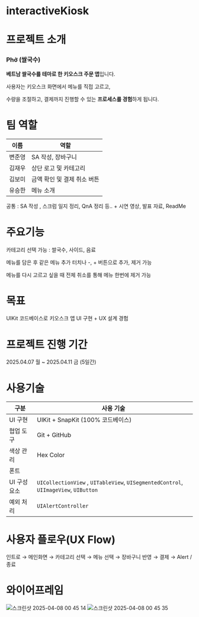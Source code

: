 # interactiveKiosk
# 프로젝트 소개
### **Phở (쌀국수)**

**베트남 쌀국수를 테마로 한 키오스크 주문 앱**입니다.

사용자는 키오스크 화면에서 메뉴를 직접 고르고,

수량을 조절하고, 결제까지 진행할 수 있는 **프로세스를 경험**하게 됩니다.
# 팀 역할
| 이름 | 역할 |
| --- | --- |
| 변준영 | SA 작성, 장바구니 |
| 김재우 | 상단 로고 및 카테고리 |
| 김보미 | 금액 확인 및 결제 취소 버튼 |
| 유승한 | 메뉴 소개 |

공통 : SA 작성 , 스크럼 일지 정리, QnA 정리 등.. + 시연 영상, 발표 자료, ReadMe
# 주요기능
카테고리 선택 가능 : 쌀국수, 사이드, 음료

메뉴를 담은 후 같은 메뉴 추가 터치나 -, + 버튼으로 추가, 제거 가능

메뉴를 다시 고르고 싶을 때 전체 취소를 통해 메뉴 한번에 제거 가능

# 목표
UIKit 코드베이스로 키오스크 앱 UI 구현 + UX 설계 경험
# 프로젝트 진행 기간
2025.04.07 월 ~ 2025.04.11 금 (5일간)
# 사용기술
| 구분 | 사용 기술 |
| --- | --- |
| UI 구현 | UIKit + SnapKit (100% 코드베이스) |
| 협업 도구 | Git + GitHub |
| 색상 관리 | Hex Color |
| 폰트 |  |
| UI 구성 요소 | `UICollectionView` , `UITableView`, `UISegmentedControl`, `UIImageView`, `UIButton` |
| 예외 처리 | `UIAlertController` |
# 사용자 플로우(UX Flow) 
인트로 → 메인화면 → 카테고리 선택 → 메뉴 선택 → 장바구니 반영 → 결제 → Alert / 종료
# 와이어프레임
![스크린샷 2025-04-08 00 45 14](https://github.com/user-attachments/assets/ea7e5de2-ccb4-4e4a-b2f6-37259098ab42)
![스크린샷 2025-04-08 00 45 35](https://github.com/user-attachments/assets/311d9637-05cd-487a-90e8-688676c5bfe5)
